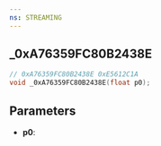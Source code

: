 ```yaml
---
ns: STREAMING
---
```

## _0xA76359FC80B2438E

```c
// 0xA76359FC80B2438E 0xE5612C1A
void _0xA76359FC80B2438E(float p0);
```


## Parameters
* **p0**: 

